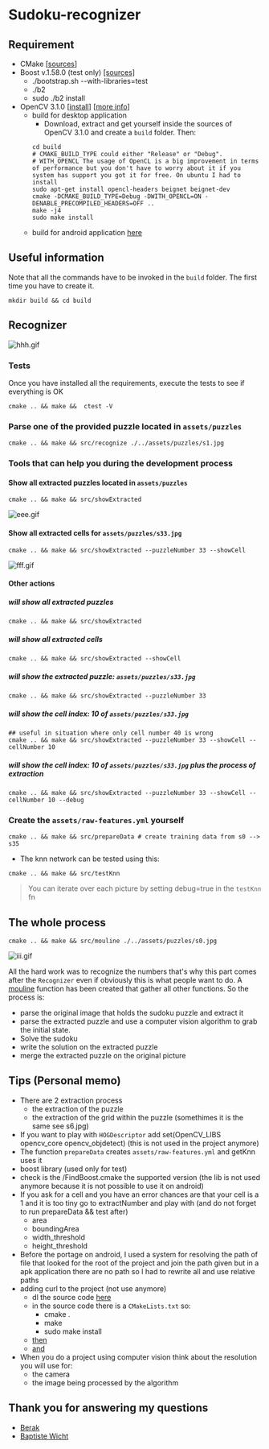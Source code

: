 # Sudoku-recognizer

## Requirement

- CMake [[sources](https://cmake.org/)]
- Boost v.1.58.0 (test only) [[sources]](http://www.boost.org/users/history/version_1_58_0.html)
  - ./bootstrap.sh --with-libraries=test
  - ./b2
  - sudo ./b2 install
- OpenCV 3.1.0 [[install](https://docs.opencv.org/3.1.0/d7/d9f/tutorial_linux_install.html)] [[more info](http://docs.opencv.org/3.1.0/df/d65/tutorial_table_of_content_introduction.html)]
  - build for desktop application
    - Download, extract and get yourself inside the sources of OpenCV 3.1.0 and create a `build` folder. Then:
    ```
    cd build
    # CMAKE_BUILD_TYPE could either "Release" or "Debug".
    # WITH_OPENCL The usage of OpenCL is a big improvement in terms of performance but you don't have to worry about it if you system has support you got it for free. On ubuntu I had to install
    sudo apt-get install opencl-headers beignet beignet-dev
    cmake -DCMAKE_BUILD_TYPE=Debug -DWITH_OPENCL=ON -DENABLE_PRECOMPILED_HEADERS=OFF ..
    make -j4
    sudo make install
    ```
  - build for android application [here](http://answers.opencv.org/question/126795/build-opencv-31-for-android-with-opencl-support/)

## Useful information

Note that all the commands have to be invoked in the `build` folder. The first time you have to create it.

```
mkdir build && cd build
```

## Recognizer

![hhh.gif](https://bitbucket.org/repo/zpnRyB/images/276570042-sudoku4.gif)

### Tests

Once you have installed all the requirements, execute the tests to see if everything is OK

```
cmake .. && make &&  ctest -V
```

### Parse one of the provided puzzle located in `assets/puzzles`

```
cmake .. && make && src/recognize ./../assets/puzzles/s1.jpg
```

### Tools that can help you during the development process

#### Show all extracted puzzles located in `assets/puzzles`

```
cmake .. && make && src/showExtracted
```

![eee.gif](https://bitbucket.org/repo/njp6xM/images/4118982265-eee.gif)

#### Show all extracted cells for `assets/puzzles/s33.jpg`

```
cmake .. && make && src/showExtracted --puzzleNumber 33 --showCell
```

![fff.gif](https://bitbucket.org/repo/njp6xM/images/1253348601-fff.gif)

#### Other actions

##### will show all extracted puzzles

```
cmake .. && make && src/showExtracted
```

##### will show all extracted cells

```
cmake .. && make && src/showExtracted --showCell
```

##### will show the extracted puzzle: `assets/puzzles/s33.jpg`

```
cmake .. && make && src/showExtracted --puzzleNumber 33
```

##### will show the cell index: 10 of `assets/puzzles/s33.jpg`

```
## useful in situation where only cell number 40 is wrong
cmake .. && make && src/showExtracted --puzzleNumber 33 --showCell --cellNumber 10
```

##### will show the cell index: 10 of `assets/puzzles/s33.jpg` plus the process of extraction

```
cmake .. && make && src/showExtracted --puzzleNumber 33 --showCell --cellNumber 10 --debug
```

### Create the `assets/raw-features.yml` yourself

```
cmake .. && make && src/prepareData # create training data from s0 --> s35
```

- The knn network can be tested using this:

```
cmake .. && make && src/testKnn
```

> You can iterate over each picture by setting debug=true in the `testKnn` fn

## The whole process

```
cmake .. && make && src/mouline ./../assets/puzzles/s0.jpg
```

![iii.gif](https://bitbucket.org/repo/njp6xM/images/1534426116-iii.gif)

All the hard work was to recognize the numbers that's why this part comes after the `Recognizer` even if obviously this is what people want to do.
A [mouline](https://github.com/BenNG/sudoku-recognizer/blob/master/src/lib/sudoku.cpp#L1743) function has been created that gather all other functions.
So the process is:

- parse the original image that holds the sudoku puzzle and extract it
- parse the extracted puzzle and use a computer vision algorithm to grab the initial state.
- Solve the sudoku
- write the solution on the extracted puzzle
- merge the extracted puzzle on the original picture

## Tips (Personal memo)

- There are 2 extraction process
  - the extraction of the puzzle
  - the extraction of the grid within the puzzle (somethimes it is the same see s6.jpg)
- If you want to play with `HOGDescriptor` add set(OpenCV_LIBS opencv_core opencv_objdetect) (this is not used in the project anymore)
- The function `prepareData` creates `assets/raw-features.yml` and getKnn uses it
- boost library (used only for test)
- check is the /FindBoost.cmake the supported version (the lib is not used anymore because it is not possible to use it on android)
- If you ask for a cell and you have an error chances are that your cell is a 1 and it is too tiny go to extractNumber and play with (and do not forget to run prepareData && test after)
  - area
  - boundingArea
  - width_threshold
  - height_threshold
- Before the portage on android, I used a system for resolving the path of file that looked for the root of the project and join the path given but in a apk application
  there are no path so I had to rewrite all and use relative paths
- adding curl to the project (not use anymore)
  - dl the source code [here](https://github.com/curl/curl/releases)
  - in the source code there is a `CMakeLists.txt` so:
    - cmake .
    - make
    - sudo make install
  - [then](https://github.com/BenNG/sudoku-recognizer/blob/2f30e4dc54620b646df8a97a8ec5651a171c3e56/src/CMakeLists.txt#L1)
  - [and](https://github.com/BenNG/sudoku-recognizer/blob/2f30e4dc54620b646df8a97a8ec5651a171c3e56/src/CMakeLists.txt#L31)
- When you do a project using computer vision think about the resolution you will use for:
  - the camera
  - the image being processed by the algorithm

## Thank you for answering my questions

- [Berak](http://answers.opencv.org/users/2130/berak/)
- [Baptiste Wicht](https://github.com/wichtounet/)
